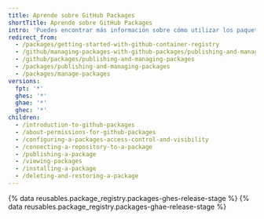 ```yaml
---
title: Aprende sobre GitHub Packages
shortTitle: Aprende sobre GitHub Packages
intro: 'Puedes encontrar más información sobre cómo utilizar los paquetes en GitHub, incluyendo el cómo publicar paquetes nuevos en el {% data variables.product.prodname_registry %}, visualizar e instalar los paquetes existentes y, en circunstancias especiales, borrar los paquetes existentes.'
redirect_from:
  - /packages/getting-started-with-github-container-registry
  - /github/managing-packages-with-github-packages/publishing-and-managing-packages
  - /github/packages/publishing-and-managing-packages
  - /packages/publishing-and-managing-packages
  - /packages/manage-packages
versions:
  fpt: '*'
  ghes: '*'
  ghae: '*'
  ghec: '*'
children:
  - /introduction-to-github-packages
  - /about-permissions-for-github-packages
  - /configuring-a-packages-access-control-and-visibility
  - /connecting-a-repository-to-a-package
  - /publishing-a-package
  - /viewing-packages
  - /installing-a-package
  - /deleting-and-restoring-a-package
---
```


{% data reusables.package_registry.packages-ghes-release-stage %}
{% data reusables.package_registry.packages-ghae-release-stage %}
